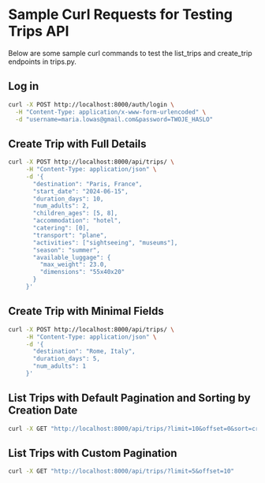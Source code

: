 # Sample Curl Requests for Testing Trips API

Below are some sample curl commands to test the list_trips and create_trip endpoints in trips.py.


## Log in

```bash
curl -X POST http://localhost:8000/auth/login \
  -H "Content-Type: application/x-www-form-urlencoded" \
  -d "username=maria.lowas@gmail.com&password=TWOJE_HASLO"
```

## Create Trip with Full Details

```bash
curl -X POST http://localhost:8000/api/trips/ \
     -H "Content-Type: application/json" \
     -d '{
       "destination": "Paris, France",
       "start_date": "2024-06-15",
       "duration_days": 10,
       "num_adults": 2,
       "children_ages": [5, 8],
       "accommodation": "hotel",
       "catering": [0],
       "transport": "plane",
       "activities": ["sightseeing", "museums"],
       "season": "summer",
       "available_luggage": {
         "max_weight": 23.0,
         "dimensions": "55x40x20"
       }
     }'
```

## Create Trip with Minimal Fields

```bash
curl -X POST http://localhost:8000/api/trips/ \
     -H "Content-Type: application/json" \
     -d '{
       "destination": "Rome, Italy",
       "duration_days": 5,
       "num_adults": 1
     }'
```

## List Trips with Default Pagination and Sorting by Creation Date

```bash
curl -X GET "http://localhost:8000/api/trips/?limit=10&offset=0&sort=created_at"
```

## List Trips with Custom Pagination

```bash
curl -X GET "http://localhost:8000/api/trips/?limit=5&offset=10"
``` 